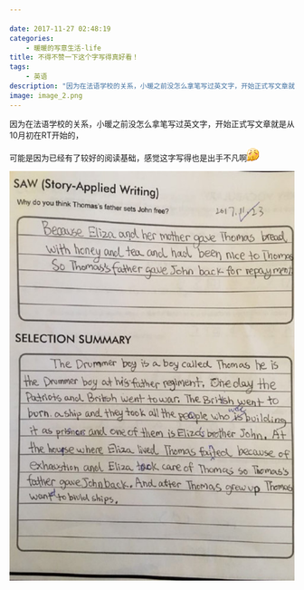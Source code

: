 ```yaml
---

date: 2017-11-27 02:48:19
categories:
    - 暖暖的写意生活-life
title: 不得不赞一下这个字写得真好看！
tags: 
    - 英语
description: "因为在法语学校的关系，小暖之前没怎么拿笔写过英文字，开始正式写文章就是从10月初在RT开始的， 可能是因为已经有了较好的阅读基础，感觉这字写得也是出手不凡啊"
image: image_2.png
---
```


因为在法语学校的关系，小暖之前没怎么拿笔写过英文字，开始正式写文章就是从10月初在RT开始的，

可能是因为已经有了较好的阅读基础，感觉这字写得也是出手不凡啊![](image_0.gif)

  


  


  


  


  


  


![](image_2.png)